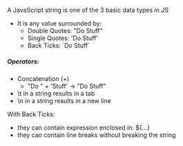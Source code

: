A JavaScript string is one of the 3 basic data types in JS

- It is any value surrounded by:
	- Double Quotes: "Do Stuff"
	- Single Quotes: 'Do Stuff'
	- Back Ticks: \`Do Stuff\`

##### Operators:
- Concatenation (+)
	- "Do " + 'Stuff' $\to$ "Do Stuff"
- \\t in a string results in a tab
- \\n in a string results in a new line

With Back Ticks:
- they can contain expression enclosed in: ${...}
- they can contain line breaks without breaking the string